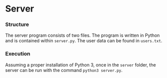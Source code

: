 # Server

### Structure
The server program consists of two files.  The program is written in Python and is contained within `server.py`.  The user data can be found in `users.txt`.

### Execution
Assuming a proper installation of Python 3, once in the `server` folder, the server can be run with the command `python3 server.py`.